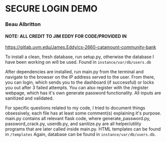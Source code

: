 # SECURE LOGIN DEMO
### Beau Albritton
#### NOTE: ALL CREDIT TO JIM EDDY FOR CODE/PROVIDED IN 
 https://gitlab.uvm.edu/James.Eddy/cs-2660-catamount-community-bank


To install a clean, fresh database, run setup.py, otherwise the database I have been working on will be used. Found in `instance/var/db/users.db`

After dependencies are installed, run main.py from the terminal and navigate to the browser on the IP address served to the user.
From there, you can login, which sends you to the dashboard (if successful) or locks you out after 3 failed attempts. You can also register with the /register webpage, which has it's own generate password functionality. All inputs are sanitized and validated.


For specific questions related to my code, I tried to document things obsessively, each file has at least some comment(s) explaining it's purpose. main.py contains all relevant flask code, where generate_password.py, password_crack.py, userdb.py, and sanitize.py are all helper/utility programs that are later called inside main.py. HTML templates can be found in `/templates` Again, database can be found in `instance/var/db/users.db`.



